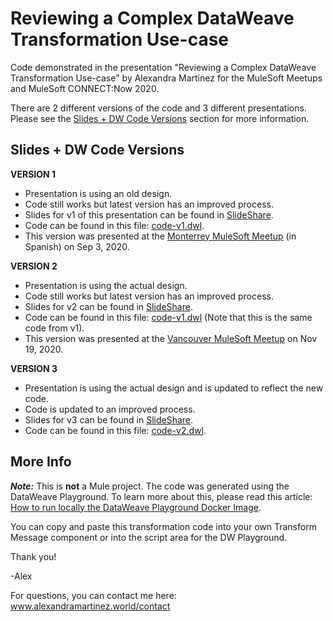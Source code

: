 # Reviewing a Complex DataWeave Transformation Use-case

Code demonstrated in the presentation "Reviewing a Complex DataWeave Transformation Use-case" by Alexandra Martinez for the MuleSoft Meetups and MuleSoft CONNECT:Now 2020.

There are 2 different versions of the code and 3 different presentations. Please see the [Slides + DW Code Versions](#slides--dw-code-versions) section for more information.

## Slides + DW Code Versions

**VERSION 1**
- Presentation is using an old design.
- Code still works but latest version has an improved process.
- Slides for v1 of this presentation can be found in [SlideShare](https://www.slideshare.net/AlexandraNahomiMartn/reviewing-a-complex-dataweave-transformation-usecas).
- Code can be found in this file: [code-v1.dwl](code-v1.dwl).
- This version was presented at the [Monterrey MuleSoft Meetup](https://meetups.mulesoft.com/events/details/mulesoft-monterrey-presents-spanish-meetup-reviewing-a-complex-dataweave-transformation-use-case-by-alexandra-martinez/) (in Spanish) on Sep 3, 2020.

**VERSION 2**
- Presentation is using the actual design.
- Code still works but latest version has an improved process.
- Slides for v2 can be found in [SlideShare](https://www.slideshare.net/AlexandraNahomiMartn/reviewing-a-complex-dataweave-transformation-usecase-v2).
- Code can be found in this file: [code-v1.dwl](code-v1.dwl) (Note that this is the same code from v1).
- This version was presented at the [Vancouver MuleSoft Meetup](https://meetups.mulesoft.com/events/details/mulesoft-vancouver-presents-reviewing-dataweave-transformation/) on Nov 19, 2020.

**VERSION 3**
- Presentation is using the actual design and is updated to reflect the new code.
- Code is updated to an improved process.
- Slides for v3 can be found in [SlideShare](https://www.slideshare.net/AlexandraNahomiMartn/reviewing-a-complex-dataweave-transformation-use-case-v3).
- Code can be found in this file: [code-v2.dwl](code-v2.dwl).

## More Info

***Note:*** This is **not** a Mule project. The code was generated using the DataWeave Playground. To learn more about this, please read this article: [How to run locally the DataWeave Playground Docker Image](https://www.prostdev.com/post/how-to-run-locally-the-dataweave-playground-docker-image).

You can copy and paste this transformation code into your own Transform Message component or into the script area for the DW Playground.

Thank you!

-Alex

For questions, you can contact me here: www.alexandramartinez.world/contact
